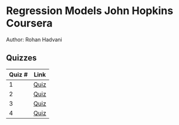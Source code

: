 # Regression Models John Hopkins Coursera
Author: Rohan Hadvani <br />

## Quizzes
Quiz # | Link 
--- | --- 
1 | [Quiz](https://github.com/rohan27hadvani/datasciencecoursera/blob/master/7.%20Regression%20Models/quizzes/quiz1.md)
2 | [Quiz](https://github.com/rohan27hadvani/datasciencecoursera/blob/master/7.%20Regression%20Models/quizzes/quiz2.md)
3 | [Quiz](https://github.com/rohan27hadvani/datasciencecoursera/blob/master/7.%20Regression%20Models/quizzes/quiz3.md)
4 | [Quiz](https://github.com/rohan27hadvani/datasciencecoursera/blob/master/7.%20Regression%20Models/quizzes/quiz4.md)

